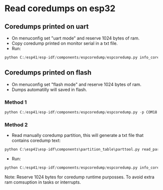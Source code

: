 # Read coredumps on esp32

## Coredumps printed on uart
* On menuconfig set "uart mode" and reserve 1024 bytes of ram.
* Copy coredump printed on monitor serial in a txt file.
* Run:
```python
python C:/esp41/esp-idf/components/espcoredump/espcoredump.py info_corefile -t b64 -c coredump_from_uart.txt build/coredump.elf
```
## Coredumps printed on flash
* On menuconfig set "flash mode" and reserve 1024 bytes of ram.
* Dumps automatilly will saved in flash.
### Method 1
```python
python C:/esp41/esp-idf/components/espcoredump/espcoredump.py -p COM18 info_corefile build/coredump.elf
```
### Method 2
* Read manually coredump partition, this will generate a txt file that contains coredump text:
```python
python C:\esp41\esp-idf\components\partition_table\parttool.py read_partition  --partition-name=coredump --output "coredump_from_flash.txt"
```
* Run:
```python
python C:/esp41/esp-idf/components/espcoredump/espcoredump.py info_corefile -t raw -c coredump_from_flash.txt build/coredump.elf
```

Note: Reserve 1024 bytes for coredump runtime purposses. To avoid extra ram comsuption in tasks or interrupts.